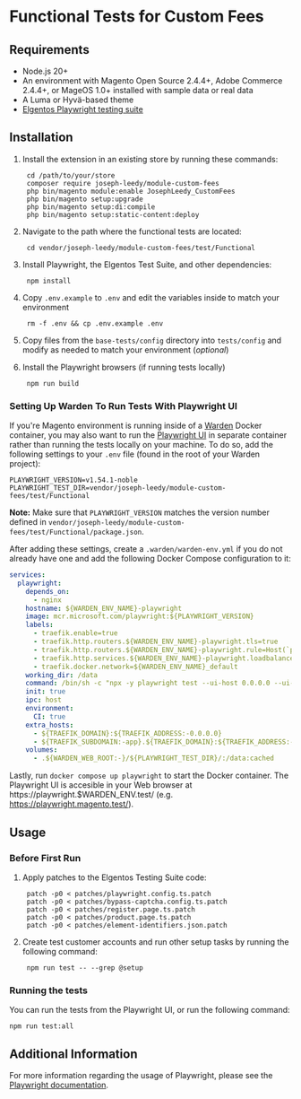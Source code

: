 # Functional Tests for Custom Fees

## Requirements

- Node.js 20+
- An environment with Magento Open Source 2.4.4+, Adobe Commerce 2.4.4+, or MageOS 1.0+ installed with sample data or 
  real data
- A Luma or Hyvä-based theme
- [Elgentos Playwright testing suite]

## Installation

1. Install the extension in an existing store by running these commands:

        cd /path/to/your/store
        composer require joseph-leedy/module-custom-fees
        php bin/magento module:enable JosephLeedy_CustomFees
        php bin/magento setup:upgrade
        php bin/magento setup:di:compile
        php bin/magento setup:static-content:deploy
2. Navigate to the path where the functional tests are located:

        cd vendor/joseph-leedy/module-custom-fees/test/Functional
3. Install Playwright, the Elgentos Test Suite, and other dependencies:

        npm install
4. Copy `.env.example` to `.env` and edit the variables inside to match your 
   environment

        rm -f .env && cp .env.example .env
5. Copy files from the `base-tests/config` directory into `tests/config` and 
   modify as needed to match your environment (_optional_)
6. Install the Playwright browsers (if running tests locally)

        npm run build

### Setting Up Warden To Run Tests With Playwright UI

If you're Magento environment is running inside of a [Warden] Docker container, you may also want to run the 
[Playwright UI] in separate container rather than running the tests locally on your machine. To do so, add the 
following settings to your `.env` file (found in the root of your Warden project):

```dotenv
PLAYWRIGHT_VERSION=v1.54.1-noble
PLAYWRIGHT_TEST_DIR=vendor/joseph-leedy/module-custom-fees/test/Functional
```

**Note:** Make sure that `PLAYWRIGHT_VERSION` matches the version number defined in
`vendor/joseph-leedy/module-custom-fees/test/Functional/package.json`.

After adding these settings, create a `.warden/warden-env.yml` if you do not already have one and add the following
Docker Compose configuration to it:

```yaml
services:
  playwright:
    depends_on:
      - nginx
    hostname: ${WARDEN_ENV_NAME}-playwright
    image: mcr.microsoft.com/playwright:${PLAYWRIGHT_VERSION}
    labels:
      - traefik.enable=true
      - traefik.http.routers.${WARDEN_ENV_NAME}-playwright.tls=true
      - traefik.http.routers.${WARDEN_ENV_NAME}-playwright.rule=Host(`playwright.${TRAEFIK_DOMAIN}`)
      - traefik.http.services.${WARDEN_ENV_NAME}-playwright.loadbalancer.server.port=3001
      - traefik.docker.network=${WARDEN_ENV_NAME}_default
    working_dir: /data
    command: /bin/sh -c "npx -y playwright test --ui-host 0.0.0.0 --ui-port 3001"
    init: true
    ipc: host
    environment:
      CI: true
    extra_hosts:
      - ${TRAEFIK_DOMAIN}:${TRAEFIK_ADDRESS:-0.0.0.0}
      - ${TRAEFIK_SUBDOMAIN:-app}.${TRAEFIK_DOMAIN}:${TRAEFIK_ADDRESS:-0.0.0.0}
    volumes:
      - .${WARDEN_WEB_ROOT:-}/${PLAYWRIGHT_TEST_DIR}/:/data:cached
```

Lastly, run `docker compose up playwright` to start the Docker container. The Playwright UI is accesible in your Web 
browser at https\://playwright.$WARDEN_ENV.test/ (e.g. https://playwright.magento.test/).

## Usage

### Before First Run

1. Apply patches to the Elgentos Testing Suite code:

        patch -p0 < patches/playwright.config.ts.patch
        patch -p0 < patches/bypass-captcha.config.ts.patch
        patch -p0 < patches/register.page.ts.patch
        patch -p0 < patches/product.page.ts.patch
        patch -p0 < patches/element-identifiers.json.patch
2. Create test customer accounts and run other setup tasks by running the following command:

        npm run test -- --grep @setup

### Running the tests

You can run the tests from the Playwright UI, or run the following command:

    npm run test:all

## Additional Information

For more information regarding the usage of Playwright, please see the [Playwright documentation].

[Elgentos Playwright testing suite]: https://github.com/elgentos/magento2-playwright
[Warden]: https://warden.dev
[Playwright UI]: https://playwright.dev/docs/test-ui-mode
[Playwright Documentation]: https://playwright.dev/docs/intro
